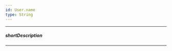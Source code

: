 ```yaml
---
id: User.name
type: String
---
```

---
##### shortDescription
<!-- Description goes here -->

---
<!-- Description goes here -->